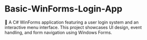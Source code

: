 # Basic-WinForms-Login-App
🚀 A C# WinForms application featuring a user login system and an interactive menu interface. This project showcases UI design, event handling, and form navigation using Windows Forms.  
